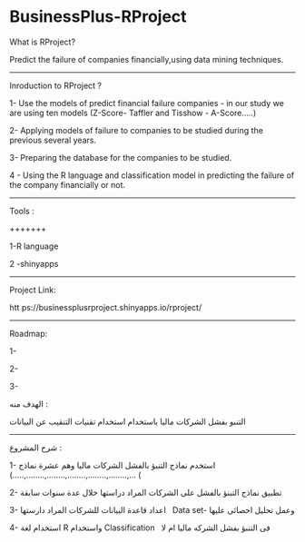 # BusinessPlus-RProject


What is RProject?

Predict the failure of companies financially,using data mining techniques.
____________________________________________________________________________________

Inroduction to RProject ?

1- Use the models of predict financial failure companies - in our study we are using ten models (Z-Score- Taffler and Tisshow -
A-Score.....)


2- Applying models of failure to companies to be studied during the previous several years.

3- Preparing the database for the companies to be studied.

4 - Using the R language and classification model in predicting the failure of the company financially or not.
_________________________________________________________________________________________
Tools :

+++++++

1-R language

2 -shinyapps
_____________________________________________________________________________________

Project Link:

htt
ps://businessplusrproject.shinyapps.io/rproject/
______________________________________________________________________________________

Roadmap:

1-

2-

3-



 الهدف منه :
 

التنبو بفشل الشركات ماليا باستخدام استخدام تقنيات التنقيب عن البيانات
_________________________________________________________________________________


شرح المشروع :

1- استخدم  نماذج التنبؤ بالفشل الشركات ماليا وهم عشرة نماذج (..…,…..…,…..…,…..…,…..…,…..…,…  (

2- تطبيق نماذج التبنؤ بالفشل على الشركات المراد دراستها خلال عدة سنوات سابقة 

3- اعداد قاعدة البيانات للشركات المراد دارستها    Data set- وعمل تحليل احصائى عليها

4- استخدام لغة R  واستخدام Classification   فى التنبؤ بفشل الشركه ماليا ام لا 


